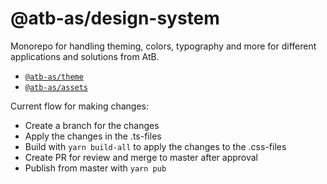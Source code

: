 # @atb-as/design-system

Monorepo for handling theming, colors, typography and more for different applications and solutions from AtB.

- [`@atb-as/theme`](./packages/theme)
- [`@atb-as/assets`](./packages/assets)

Current flow for making changes:
- Create a branch for the changes
- Apply the changes in the .ts-files
- Build with `yarn build-all` to apply the changes to the .css-files
- Create PR for review and merge to master after approval
- Publish from master with `yarn pub`